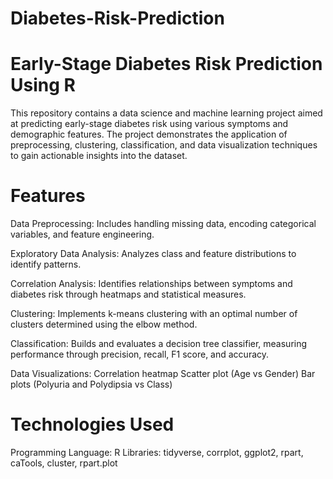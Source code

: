 # Diabetes-Risk-Prediction
# Early-Stage Diabetes Risk Prediction Using R
This repository contains a data science and machine learning project aimed at predicting early-stage diabetes risk using various symptoms and demographic features. The project demonstrates the application of preprocessing, clustering, classification, and data visualization techniques to gain actionable insights into the dataset.

# Features

Data Preprocessing: Includes handling missing data, encoding categorical variables, and feature engineering.

Exploratory Data Analysis: Analyzes class and feature distributions to identify patterns.

Correlation Analysis: Identifies relationships between symptoms and diabetes risk through heatmaps and statistical measures.

Clustering: Implements k-means clustering with an optimal number of clusters determined using the elbow method.

Classification: Builds and evaluates a decision tree classifier, measuring performance through precision, recall, F1 score, and accuracy.

Data Visualizations:
Correlation heatmap
Scatter plot (Age vs Gender)
Bar plots (Polyuria and Polydipsia vs Class)

# Technologies Used
Programming Language: R
Libraries: tidyverse, corrplot, ggplot2, rpart, caTools, cluster, rpart.plot
